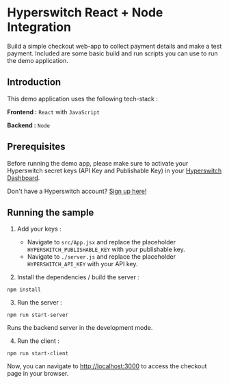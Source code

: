 # Hyperswitch React + Node Integration

Build a simple checkout web-app to collect payment details and make a test payment. Included are some basic build and run scripts you can use to run the demo application.

## Introduction

This demo application uses the following tech-stack :

**Frontend :** `React` with `JavaScript`

**Backend :** `Node`  

## Prerequisites

Before running the demo app, please make sure to activate your Hyperswitch secret keys (API Key and Publishable Key) in your [Hyperswitch Dashboard](https://app.hyperswitch.io/developers). 

Don't have a Hyperswitch account? [Sign up here!](https://app.hyperswitch.io/register) 

## Running the sample

1. Add your keys :
    - Navigate to `src/App.jsx` and replace the placeholder `HYPERSWITCH_PUBLISHABLE_KEY` with your publishable key.
    - Navigate to `./server.js` and replace the placeholder `HYPERSWITCH_API_KEY` with your API key.

2. Install the dependencies / build the server : 

~~~
npm install
~~~

3. Run the server :

~~~
npm run start-server
~~~

Runs the backend server in the development mode.

4. Run the client :

~~~
npm run start-client
~~~

Now, you can navigate to [http://localhost:3000](http://localhost:3000) to access the checkout page in your browser.
